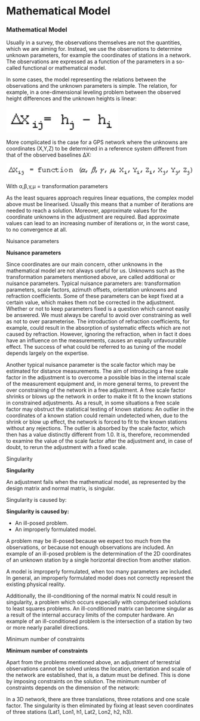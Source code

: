 # Mathematical Model

### Mathematical Model

Usually in a survey, the observations themselves are not the quantities, which we are aiming for. Instead, we use the observations to determine unknown parameters, for example the coordinates of stations in a network. The observations are expressed as a function of the parameters in a so-called functional or mathematical model.

In some cases, the model representing the relations between the observations and the unknown parameters is simple. The relation, for example, in a one-dimensional leveling problem between the observed height differences and the unknown heights is linear:



![Image](graphics/00470192.jpg)

More complicated is the case for a GPS network where the unknowns are coordinates (X,Y,Z) to be determined in a reference system different from that of the observed baselines ΔX:



![Image](graphics/00470195.jpg)

With α,β,γ,μ = transformation parameters

As the least squares approach requires linear equations, the complex model above must be linearised. Usually this means that a number of iterations are needed to reach a solution. Moreover, approximate values for the coordinate unknowns in the adjustment are required. Bad approximate values can lead to an increasing number of iterations or, in the worst case, to no convergence at all.

Nuisance parameters

**Nuisance parameters**

Since coordinates are our main concern, other unknowns in the mathematical model are not always useful for us. Unknowns such as the transformation parameters mentioned above, are called additional or nuisance parameters. Typical nuisance parameters are: transformation parameters, scale factors, azimuth offsets, orientation unknowns and refraction coefficients. Some of these parameters can be kept fixed at a certain value, which makes them not be corrected in the adjustment. Whether or not to keep parameters fixed is a question which cannot easily be answered. We must always be careful to avoid over constraining as well as not to over parameterise. The introduction of refraction coefficients, for example, could result in the absorption of systematic effects which are not caused by refraction. However, ignoring the refraction, when in fact it does have an influence on the measurements, causes an equally unfavourable effect. The success of what could be referred to as tuning of the model depends largely on the expertise.

Another typical nuisance parameter is the scale factor which may be estimated for distance measurements. The aim of introducing a free scale factor in the adjustment is to overcome a possible bias in the internal scale of the measurement equipment and, in more general terms, to prevent the over constraining of the network in a free adjustment. A free scale factor shrinks or blows up the network in order to make it fit to the known stations in constrained adjustments. As a result, in some situations a free scale factor may obstruct the statistical testing of known stations: An outlier in the coordinates of a known station could remain undetected when, due to the shrink or blow up effect, the network is forced to fit to the known stations without any rejections. The outlier is absorbed by the scale factor, which then has a value distinctly different from 1.0. It is, therefore, recommended to examine the value of the scale factor after the adjustment and, in case of doubt, to rerun the adjustment with a fixed scale.

Singularity

**Singularity**

An adjustment fails when the mathematical model, as represented by the design matrix and normal matrix, is singular.

Singularity is caused by:

**Singularity is caused by:**

- An ill-posed problem.
- An improperly formulated model.

A problem may be ill-posed because we expect too much from the observations, or because not enough observations are included. An example of an ill-posed problem is the determination of the 2D coordinates of an unknown station by a single horizontal direction from another station.

A model is improperly formulated, when too many parameters are included. In general, an improperly formulated model does not correctly represent the existing physical reality.

Additionally, the ill-conditioning of the normal matrix N could result in singularity, a problem which occurs especially with computerised solutions to least squares problems. An ill-conditioned matrix can become singular as a result of the internal accuracy limits of the computer hardware. An example of an ill-conditioned problem is the intersection of a station by two or more nearly parallel directions.

Minimum number of constraints

**Minimum number of constraints**

Apart from the problems mentioned above, an adjustment of terrestrial observations cannot be solved unless the location, orientation and scale of the network are established, that is, a datum must be defined. This is done by imposing constraints on the solution. The minimum number of constraints depends on the dimension of the network:

In a 3D network, there are three translations, three rotations and one scale factor. The singularity is then eliminated by fixing at least seven coordinates of three stations (Lat1, Lon1, h1, Lat2, Lon2, h2, h3).

